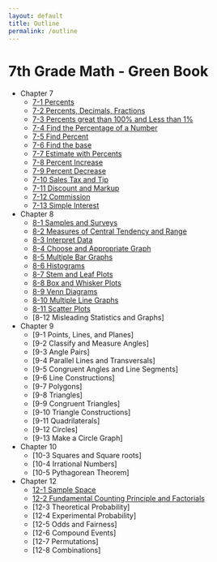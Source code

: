 ```yaml
---
layout: default
title: Outline
permalink: /outline
---
```


# 7th Grade Math - Green Book

* Chapter 7
   * [7-1 Percents](7-1-Percents)
   * [7-2 Percents, Decimals, Fractions](7-2-Percents)
   * [7-3 Percents great than 100% and Less than 1%](7-3-Percents)
   * [7-4 Find the Percentage of a Number](7-4-Find-Percentage)
   * [7-5 Find Percent](7-5-Find-Percent)
   * [7-6 Find the base](7-6-Findbase)
   * [7-7 Estimate with Percents](7-7-EstimatePercents)
   * [7-8 Percent Increase](7-8-PercentIncrease)
   * [7-9 Percent Decrease](7-9-PercentDecrease)
   * [7-10 Sales Tax and Tip](7-10-SalesTaxTip)
   * [7-11 Discount and Markup](7-11-DiscountMarkup)
   * [7-12 Commission](7-12-Commission)
   * [7-13 Simple Interest](7-13-SimpleInterest)
* Chapter 8
   * [8-1 Samples and Surveys](8-1-Samples-green)
   * [8-2 Measures of Central Tendency and Range](8-2-MeasuresCentralTendency)
   * [8-3 Interpret Data](8-3-InterpretData)
   * [8-4 Choose and Appropriate Graph](8-4-ChooseGraph)
   * [8-5 Multiple Bar Graphs](8-5-MultipleBarGraphs)
   * [8-6 Histograms](8-6-Histograms)
   * [8-7 Stem and Leaf Plots](8-7-StemLeaf)
   * [8-8 Box and Whisker Plots](8-8-BoxWhisker)
   * [8-9 Venn Diagrams](8-9-Venn)
   * [8-10 Multiple Line Graphs](8-10-MultipleLine)
   * [8-11 Scatter Plots](8-11-ScatterPlots)
   * [8-12 Misleading Statistics and Graphs]
 * Chapter 9
    * [9-1 Points, Lines, and Planes]
    * [9-2 Classify and Measure Angles]
    * [9-3 Angle Pairs]
    * [9-4 Parallel Lines and Transversals]
    * [9-5 Congruent Angles and Line Segments]
    * [9-6 Line Constructions]
    * [9-7 Polygons]
    * [9-8 Triangles]
    * [9-9 Congruent Triangles]
    * [9-10 Triangle Constructions]
    * [9-11 Quadrilaterals]
    * [9-12 Circles]
    * [9-13 Make a Circle Graph]
  * Chapter 10
    * [10-3 Squares and Square roots]
    * [10-4 Irrational Numbers]
    * [10-5 Pythagorean Theorem]
  * Chapter 12
    * [12-1 Sample Space](12-1-SampleSpace)
    * [12-2 Fundamental Counting Principle and Factorials](12-2-CountingPrinciple)
    * [12-3 Theoretical Probability]
    * [12-4 Experimental Probability]
    * [12-5 Odds and Fairness]
    * [12-6 Compound Events]
    * [12-7 Permutations]
    * [12-8 Combinations]
  
